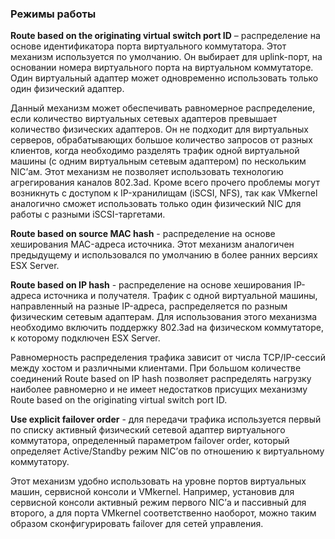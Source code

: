 ### Режимы работы

**Route based on the originating virtual switch port ID** – распределение на основе идентификатора порта виртуального коммутатора. Этот механизм используется по умолчанию. Он выбирает для uplink-порт, на основании номера виртуального порта на виртуальном коммутаторе. Один виртуальный адаптер может одновременно использовать только один физический адаптер.

Данный механизм может обеспечивать равномерное распределение, если количество виртуальных сетевых адаптеров превышает количество физических адаптеров. Он не подходит для виртуальных серверов, обрабатывающих большое количество запросов от разных клиентов, когда необходимо разделять трафик одной виртуальной машины (с одним виртуальным сетевым адаптером) по нескольким NIC’ам. Этот механизм не позволяет использовать технологию агрегирования каналов 802.3ad. Кроме всего прочего проблемы могут возникнуть с доступом к IP-хранилищам (iSCSI, NFS), так как VMkernel аналогично сможет использовать только один физический NIC для работы с разными iSCSI-таргетами.

**Route based on source MAC hash** - распределение на основе хеширования MAC-адреса источника. Этот механизм аналогичен предыдущему и использовался по умолчанию в более ранних версиях ESX Server.

**Route based on IP hash** - распределение на основе хеширования IP-адреса источника и получателя. Трафик с одной виртуальной машины, направленный на разные IP-адреса, распределяется по разным физическим сетевым адаптерам. Для использования этого механизма необходимо включить поддержку 802.3ad на физическом коммутаторе, к которому подключен ESX Server.

Равномерность распределения трафика зависит от числа TCP/IP-сессий между хостом и различными клиентами. При большом количестве соединений Route based on IP hash позволяет распределять нагрузку наиболее равномерно и не имеет недостатков присущих механизму Route based on the originating virtual switch port ID.

**Use explicit failover order** - для передачи трафика используется первый по списку активный физический сетевой адаптер виртуального коммутатора, определенный параметром failover order, который определяет Active/Standby режим NIC’ов по отношению к виртуальному коммутатору.

Этот механизм удобно использовать на уровне портов виртуальных машин, сервисной консоли и VMkernel. Например, установив для сервисной консоли активный режим первого NIC’а и пассивный для второго, а для порта VMkernel соответственно наоборот, можно таким образом сконфигурировать failover для сетей управления.